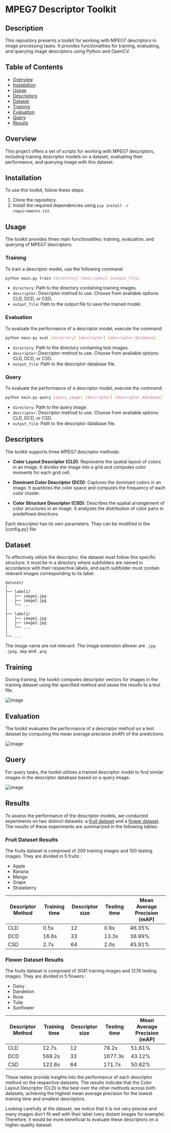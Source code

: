 # MPEG7 Descriptor Toolkit

## Description
This repository presents a toolkit for working with MPEG7 descriptors in image processing tasks. It provides functionalities for training, evaluating, and querying image descriptors using Python and OpenCV.

## Table of Contents
- [Overview](#overview)
- [Installation](#installation)
- [Usage](#usage)
- [Descriptors](#descriptors)
- [Dataset](#dataset)
- [Training](#training-1)
- [Evaluation](#evaluation-1)
- [Query](#query-1)
- [Results](#results)

## Overview
This project offers a set of scripts for working with MPEG7 descriptors, including training descriptor models on a dataset, evaluating their performance, and querying image with this dataset.

## Installation
To use this toolkit, follow these steps:

1. Clone the repository.
2. Install the required dependencies using `pip install -r requirements.txt`.

## Usage
The toolkit provides three main functionalities: training, evaluation, and querying of MPEG7 descriptors.

### Training
To train a descriptor model, use the following command:
```bash
python main.py train [directory] [descriptor] [output_file]
```

* `directory`: Path to the directory containing training images.
* `descriptor`: Descriptor method to use. Choose from available options: CLD, DCD, or CSD.
* `output_file`: Path to the output file to save the trained model.

### Evaluation
To evaluate the performance of a descriptor model, execute the command:
```bash
python main.py eval [directory] [descriptor] [descriptor_database]
```

* `directory`: Path to the directory containing test images.
* `descriptor`: Descriptor method to use. Choose from available options: CLD, DCD, or CSD.
* `output_file`: Path to the descriptor database file.

### Query
To evaluate the performance of a descriptor model, execute the command:
```bash
python main.py query [query_image] [descriptor] [descriptor_database]
```

* `directory`: Path to the query image.
* `descriptor`: Descriptor method to use. Choose from available options: CLD, DCD, or CSD.
* `output_file`: Path to the descriptor database file.

## Descriptors
The toolkit supports three MPEG7 descriptor methods:

* **Color Layout Descriptor (CLD)**: Represents the spatial layout of colors in an image. It divides the image into a grid and computes color moments for each grid cell.

* **Dominant Color Descriptor (DCD)**: Captures the dominant colors in an image. It quantizes the color space and computes the frequency of each color cluster.

* **Color Structure Descriptor (CSD)**: Describes the spatial arrangement of color structures in an image. It analyzes the distribution of color pairs in predefined directions.

Each descriptor has its own parameters. They can be modified in the [config.py] file

## Dataset

To effectively utilize the descriptor, the dataset must follow this specific structure: it must be in a directory where subfolders are named in accordance with their respective labels, and each subfolder must contain relevant images corresponding to its label.

```
dataset/
│
├── label1/
│   ├── image1.jpg
│   ├── image2.jpg
│   └── ...
│
├── label2/
│   ├── image1.jpg
│   ├── image2.jpg
│   └── ...
│
└── ...
```

The image name are not relevant. The image extension allower are `.jpg` `.jpeg` `.bmp` and `.png`
## Training
During training, the toolkit computes descriptor vectors for images in the training dataset using the specified method and saves the results to a text file.

![image](https://github.com/lucas-gtr/MPEG7_Descriptors/assets/12534925/7b3815ba-0881-4ece-8fac-701dd6dd6486)


## Evaluation
The toolkit evaluates the performance of a descriptor method on a test dataset by computing the mean average precision (mAP) of the predictions.

![image](https://github.com/lucas-gtr/MPEG7_Descriptors/assets/12534925/4917cb8a-749b-485f-95e3-aadc56a332b7)


## Query
For query tasks, the toolkit utilizes a trained descriptor model to find similar images in the descriptor database based on a query image.

![image](https://github.com/lucas-gtr/MPEG7_Descriptors/assets/12534925/90b4d1fe-fd0b-4124-9762-b23c5223fa7f)


## Results

To assess the performance of the descriptor models, we conducted experiments on two distinct datasets: a [fruit dataset](https://www.kaggle.com/datasets/utkarshsaxenadn/fruits-classification) and a [flower dataset](https://www.kaggle.com/datasets/alxmamaev/flowers-recognition). The results of these experiments are summarized in the following tables:

### Fruit Dataset Results

The fruits dataset is composed of 200 training images and 100 testing images. They are divided in 5 fruits : 
* Apple
* Banana
* Mango
* Grape
* Strawberry

| Descriptor Method | Training time | Descriptor size | Testing time | Mean Average Precision (mAP) |
|-------------------|---------------|-----------------|--------------|------------------------------|
| CLD               | 0.5s          | 12              | 0.6s         | 46.35%                       |
| DCD               | 16.6s         | 33              | 13.3s        | 36.99%                       |
| CSD               | 2.7s          | 64              | 2.0s         | 45.91%                       |

### Flower Dataset Results

The fruits dataset is composed of 3041 training images and 1276 testing images. They are divided in 5 flowers : 
* Daisy
* Dandelion
* Rose
* Tulip
* Sunflower

| Descriptor Method | Training time | Descriptor size | Testing time | Mean Average Precision (mAP) |
|-------------------|---------------|-----------------|--------------|------------------------------|
| CLD               | 12.7s         | 12              | 78.2s        | 51.61%                       |
| DCD               | 568.2s        | 33              | 1677.3s      | 43.12%                       |
| CSD               | 122.6s        | 64              | 171.7s       | 50.62%                       |

These tables provide insights into the performance of each descriptor method on the respective datasets. The results indicate that the Color Layout Descriptor (CLD) is the best over the other methods across both datasets, achieving the highest mean average precision for the lowest training time and smallest descriptors.

Looking carefully at the dataset, we notice that it is not very precise and many images don't fit well with their label (very distant images for example). Therefore, it would be more beneficial to evaluate these descriptors on a higher-quality dataset.

